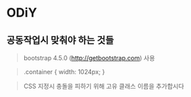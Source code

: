 # ODiY

## 공동작업시 맞춰야 하는 것들

> bootstrap 4.5.0 (http://getbootstrap.com) 사용

> .container { width: 1024px; }

> CSS 지정시 충돌을 피하기 위해 고유 클래스 이름을 추가합시다
